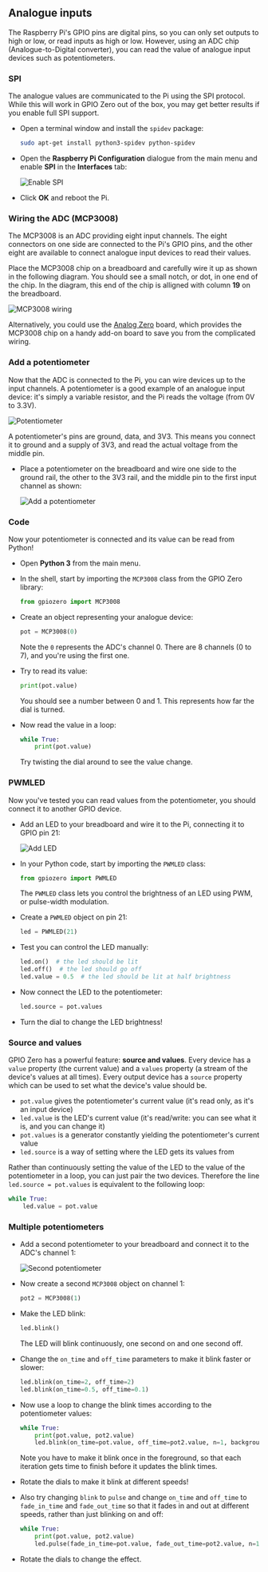 ## Analogue inputs

The Raspberry Pi's GPIO pins are digital pins, so you can only set outputs to high or low, or read inputs as high or low. However, using an ADC chip (Analogue-to-Digital converter), you can read the value of analogue input devices such as potentiometers.

### SPI

The analogue values are communicated to the Pi using the SPI protocol. While this will work in GPIO Zero out of the box, you may get better results if you enable full SPI support.

+ Open a terminal window and install the `spidev` package:

    ```bash
    sudo apt-get install python3-spidev python-spidev
    ```

+ Open the **Raspberry Pi Configuration** dialogue from the main menu and enable **SPI** in the **Interfaces** tab:

    ![Enable SPI](images/rcgui.png)

+ Click **OK** and reboot the Pi.

### Wiring the ADC (MCP3008)

The MCP3008 is an ADC providing eight input channels. The eight connectors on one side are connected to the Pi's GPIO pins, and the other eight are available to connect analogue input devices to read their values.

Place the MCP3008 chip on a breadboard and carefully wire it up as shown in the following diagram. You should see a small notch, or dot, in one end of the chip. In the diagram, this end of the chip is alligned with column **19** on the breadboard.

![MCP3008 wiring](images/mcp3008.png)

Alternatively, you could use the [Analog Zero](http://rasp.io/analogzero/) board, which provides the MCP3008 chip on a handy add-on board to save you from the complicated wiring.

### Add a potentiometer

Now that the ADC is connected to the Pi, you can wire devices up to the input channels. A potentiometer is a good example of an analogue input device: it's simply a variable resistor, and the Pi reads the voltage (from 0V to 3.3V).

![Potentiometer](images/potentiometer.jpg)

A potentiometer's pins are ground, data, and 3V3. This means you connect it to ground and a supply of 3V3, and read the actual voltage from the middle pin.

+ Place a potentiometer on the breadboard and wire one side to the ground rail, the other to the 3V3 rail, and the middle pin to the first input channel as shown:

    ![Add a potentiometer](images/mcp3008-pot.png)

### Code

Now your potentiometer is connected and its value can be read from Python!

+ Open **Python 3** from the main menu.

+ In the shell, start by importing the `MCP3008` class from the GPIO Zero library:

    ```python
    from gpiozero import MCP3008
    ```

+ Create an object representing your analogue device:

    ```python
    pot = MCP3008(0)
    ```

    Note the `0` represents the ADC's channel 0. There are 8 channels (0 to 7), and you're using the first one.

+ Try to read its value:

    ```python
    print(pot.value)
    ```

    You should see a number between 0 and 1. This represents how far the dial is turned.

+ Now read the value in a loop:

    ```python
    while True:
        print(pot.value)
    ```

    Try twisting the dial around to see the value change.

### PWMLED

Now you've tested you can read values from the potentiometer, you should connect it to another GPIO device.

+ Add an LED to your breadboard and wire it to the Pi, connecting it to GPIO pin 21:

    ![Add LED](images/mcp3008-pot-led.png)

+ In your Python code, start by importing the `PWMLED` class:

    ```python
    from gpiozero import PWMLED
    ```

    The `PWMLED` class lets you control the brightness of an LED using PWM, or pulse-width modulation.

+ Create a `PWMLED` object on pin 21:

    ```python
    led = PWMLED(21)
    ```

+ Test you can control the LED manually:

    ```python
    led.on()  # the led should be lit
    led.off()  # the led should go off
    led.value = 0.5  # the led should be lit at half brightness
    ```

+ Now connect the LED to the potentiometer:

    ```python
    led.source = pot.values
    ```

+ Turn the dial to change the LED brightness!

### Source and values

GPIO Zero has a powerful feature: **source and values**. Every device has a `value` property (the current value) and a `values` property (a stream of the device's values at all times). Every output device has a `source` property which can be used to set what the device's value should be.

- `pot.value` gives the potentiometer's current value (it's read only, as it's an input device)
- `led.value` is the LED's current value (it's read/write: you can see what it is, and you can change it)
- `pot.values` is a generator constantly yielding the potentiometer's current value
- `led.source` is a way of setting where the LED gets its values from

Rather than continuously setting the value of the LED to the value of the potentiometer in a loop, you can just pair the two devices. Therefore the line `led.source = pot.values` is equivalent to the following loop:

```python
while True:
    led.value = pot.value
```

### Multiple potentiometers

+ Add a second potentiometer to your breadboard and connect it to the ADC's channel 1:

    ![Second potentiometer](images/mcp3008-2pots-led.png)

+ Now create a second `MCP3008` object on channel 1:

    ```python
    pot2 = MCP3008(1)
    ```

+ Make the LED blink:

    ```python
    led.blink()
    ```

    The LED will blink continuously, one second on and one second off.

+ Change the `on_time` and `off_time` parameters to make it blink faster or slower:

    ```python
    led.blink(on_time=2, off_time=2)
    led.blink(on_time=0.5, off_time=0.1)
    ```

+ Now use a loop to change the blink times according to the potentiometer values:

    ```python
    while True:
        print(pot.value, pot2.value)
        led.blink(on_time=pot.value, off_time=pot2.value, n=1, background=False)
    ```

    Note you have to make it blink once in the foreground, so that each iteration gets time to finish before it updates the blink times.

+ Rotate the dials to make it blink at different speeds!

+ Also try changing `blink` to `pulse` and change `on_time` and `off_time` to `fade_in_time` and `fade_out_time` so that it fades in and out at different speeds, rather than just blinking on and off:

    ```python
    while True:
        print(pot.value, pot2.value)
        led.pulse(fade_in_time=pot.value, fade_out_time=pot2.value, n=1, background=False)
    ```

+ Rotate the dials to change the effect.
